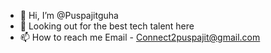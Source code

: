 - 👋 Hi, I’m @Puspajitguha
- 👀 Looking out for the best tech talent here
- 📫 How to reach me Email - Connect2puspajit@gmail.com
<!---
Puspajitguha/Puspajitguha is a ✨ special ✨ repository because its `README.md` (this file) appears on your GitHub profile.
You can click the Preview link to take a look at your changes.
--->
